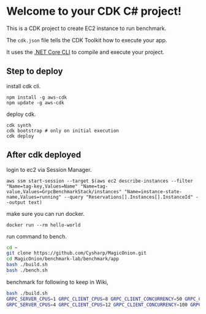 # Welcome to your CDK C# project!

This is a CDK project to create EC2 instance to run benchmark.

The `cdk.json` file tells the CDK Toolkit how to execute your app.

It uses the [.NET Core CLI](https://docs.microsoft.com/dotnet/articles/core/) to compile and execute your project.

## Step to deploy

install cdk cli.

```shell
npm install -g aws-cdk
npm update -g aws-cdk
```

deploy cdk.

```shell
cdk synth
cdk bootstrap # only on initial execution
cdk deploy
```

## After cdk deployed

login to ec2 via Session Manager.

```shell
aws ssm start-session --target $(aws ec2 describe-instances --filter "Name=tag-key,Values=Name" "Name=tag-value,Values=GrpcBenchmarkStack/instances" "Name=instance-state-name,Values=running" --query "Reservations[].Instances[].InstanceId" --output text)
```

make sure you can run docker.

```shell
docker run --rm hello-world
```

run command to bench.

```sh
cd ~
git clone https://github.com/Cysharp/MagicOnion.git
cd MagicOnion/benchmark-lab/benchmark/app
bash ./build.sh
bash ./bench.sh
```

benchmark for following to keep in Wiki,

```sh
bash ./build.sh
GRPC_SERVER_CPUS=1 GRPC_CLIENT_CPUS=8 GRPC_CLIENT_CONCURRENCY=50 GRPC_CLIENT_CONNECTIONS=5 bash ./bench.sh
GRPC_SERVER_CPUS=4 GRPC_CLIENT_CPUS=12 GRPC_CLIENT_CONCURRENCY=100 GRPC_CLIENT_CONNECTIONS=5 bash ./bench.sh
```

